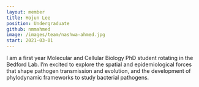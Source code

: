 ```yaml
---
layout: member
title: Hojun Lee 
position: Undergraduate
github: nmmahmed
image: /images/team/nashwa-ahmed.jpg
start: 2021-03-01
---
```


I am a first year Molecular and Cellular Biology PhD student rotating in the Bedford Lab. I’m excited to explore the spatial and epidemiological forces that shape pathogen transmission and evolution, and the development of phylodynamic frameworks to study bacterial pathogens.

